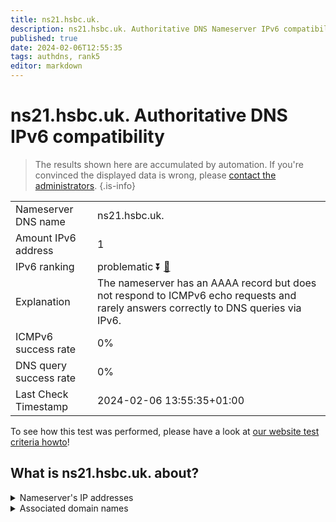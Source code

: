 ```yaml
---
title: ns21.hsbc.uk.
description: ns21.hsbc.uk. Authoritative DNS Nameserver IPv6 compatibility
published: true
date: 2024-02-06T12:55:35
tags: authdns, rank5
editor: markdown
---
```


# ns21.hsbc.uk. Authoritative DNS IPv6 compatibility

> The results shown here are accumulated by automation. If you're convinced the displayed data is wrong, please [contact the administrators](/howto/chat). 
{.is-info}




|   |   |
| - | - |
| Nameserver DNS name | ns21.hsbc.uk.
| Amount IPv6 address | 1
| IPv6 ranking | problematic :arrow_double_down: [🔗](/howto/ranking) |
| Explanation | The nameserver has an AAAA record but does not respond to ICMPv6 echo requests and rarely answers correctly to DNS queries via IPv6. |
| ICMPv6 success rate | 0%|
| DNS query success rate | 0% |
| Last Check Timestamp | 2024-02-06 13:55:35+01:00 |

To see how this test was performed, please have a look at [our website test criteria howto](/howto/testcriteria/authdns)!


## What is ns21.hsbc.uk. about?




<details>
<summary>Nameserver's IP addresses</summary>

2600:2000:2130::100

</details>



<details>
<summary>Associated domain names</summary>

www.hsbc.com

</details>
